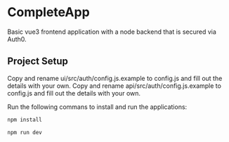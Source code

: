 # CompleteApp

Basic vue3 frontend application with a node backend that is secured via Auth0.

## Project Setup

Copy and rename ui/src/auth/config.js.example to config.js and fill out the details with your own.
Copy and rename api/src/auth/config.js.example to config.js and fill out the details with your own.

Run the following commans to install and run the applications:

```sh
npm install
```

```sh
npm run dev
```
